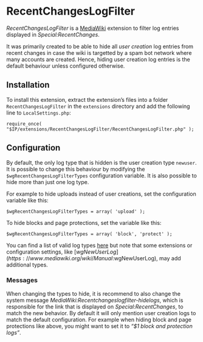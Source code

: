 # RecentChangesLogFilter

*RecentChangesLogFilter* is a [MediaWiki](http://mediawiki.org) extension to filter log entries displayed in *Special:RecentChanges*.

It was primarily created to be able to hide all *user creation* log entries from recent changes in case the wiki is targetted by a spam bot network where many accounts are created. Hence, hiding user creation log entries is the default behaviour unless configured otherwise.

## Installation

To install this extension, extract the extension’s files into a folder `RecentChangesLogFilter` in the `extensions` directory and add the following line to `LocalSettings.php`:

    require_once( "$IP/extensions/RecentChangesLogFilter/RecentChangesLogFilter.php" );

## Configuration

By default, the only log type that is hidden is the user creation type `newuser`. It is possible to change this behaviour by modifying the `$wgRecentChangesLogFilterTypes` configuration variable. It is also possible to hide more than just one log type.

For example to hide uploads instead of user creations, set the configuration variable like this:

    $wgRecentChangesLogFilterTypes = array( 'upload' );

To hide blocks and page protections, set the variable like this:

    $wgRecentChangesLogFilterTypes = array( 'block', 'protect' );

You can find a list of valid log types [here](https://www.mediawiki.org/wiki/Manual:$wgLogTypes) but note that some extensions or configuration settings, like [$wgNewUserLog](https://www.mediawiki.org/wiki/Manual:$wgNewUserLog), may add additional types.

### Messages

When changing the types to hide, it is recommend to also change the system message *MediaWiki:Recentchangeslogfilter-hidelogs*, which is responsible for the link that is displayed on *Special:RecentChanges*, to match the new behavior. By default it will only mention user creation logs to match the default configuration. For example when hiding block and page protections like above, you might want to set it to *“$1 block and protection logs”*.
